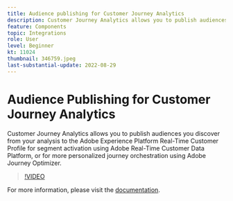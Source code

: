 ```yaml
---
title: Audience publishing for Customer Journey Analytics
description: Customer Journey Analytics allows you to publish audiences you discover from your analysis to the Adobe Experience Platform Real-Time Customer Profile for segment activation using Adobe Real-Time Customer Data Platform, or for more personalized journey orchestration using Adobe Journey Optimizer. (Should be between 60 and 160 characters, but is 297 characters)
feature: Components
topic: Integrations
role: User
level: Beginner
kt: 11024
thumbnail: 346759.jpeg
last-substantial-update: 2022-08-29
---
```


# Audience Publishing for Customer Journey Analytics

Customer Journey Analytics allows you to publish audiences you discover from your analysis to the Adobe Experience Platform Real-Time Customer Profile for segment activation using Adobe Real-Time Customer Data Platform, or for more personalized journey orchestration using Adobe Journey Optimizer.

>[!VIDEO](https://video.tv.adobe.com/v/346759/?quality=12&learn=on)

For more information, please visit the [documentation](https://experienceleague.adobe.com/docs/analytics-platform/using/cja-components/audiences/audiences-overview.html?lang=en).
